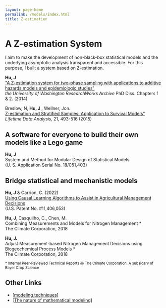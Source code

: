 ```yaml
---
layout: page-home
permalink: /models/index.html
title: Z-estimation
---
```

# A Z-estimation System

I aim to make the development of non-black-box statistical models  and the underlying asymptotic analysis transparent and accessible. For this purpose, I built a system based on Z-estimation.

**Hu, J**<br/>
["A Z-estimation system for two-phase sampling with applications to additive hazards models and epidemiologic studies"](https://digital.lib.washington.edu/researchworks/handle/1773/27427)<br/>
*the University of Washington ResearchWorks Archive* PhD Diss. Chapters 1 & 2. (2014)

Breslow, N, **Hu, J** , Wellner, Jon.<br/>
[Z-estimation and Stratified Samples: Application to Survival Models”](https://www.ncbi.nlm.nih.gov/pmc/articles/PMC4503541/)<br/>
*Lifetime Data Analysis*, 21, 493-516 (2015)

<!-- ## Application example of the Z-system --- Development of Additive hazards models> -->

<!-- **Hu**, J,  Breslow, N, Chan, Gary, Couper, D.<br/> -->
<!-- ["Estimating Disease Hazard Differences from Case-Cohort Studies"](https://link.springer.com/article/10.1007/s10654-021-00739-3)<br/> -->
<!-- *European Journal of Epidemiology*, Jun, 1-14 (2021) -->

<!-- ### Software-->

<!-- **Hu, J.**<br/> -->
<!-- ["Fit Additive Hazards Models for Survival Analysis"](https://github.com/katehu/addhazard) [[link2]](https://cran.r-<!-- <!-- project.org/web/packages/addhazard/index.html)<br/> -->
<!-- CRAN - Package *addhazard* (2020)<br/> -->
<!-- [[user's manual]](https://cran.r-project.org/web/packages/addhazard/addhazard.pdf)-->

<!-- Ding, V and **Hu**, J.<br/> -->
<!-- [Additive Hazards](https://addhazard.shinyapps.io/addhazard_shiny/?_ga=2.22828659.979974368.1670686069-1357428355.1670686069)<br/> -->
<!-- Shinyapp-->

<!-- ### Tutorials-->

<!-- Analysis of a National Wilms Tumor Study dataset<br/>-->
<!-- [[code]](https://www.mn.uio.no/math/english/research/groups/statistics-data-science/handbook-of-case-control-studies/chapter-<!-- 17/bc_ah_analysis_for_table_17.4.html) -->

<!-- Analysis of an Atherosclerosis Risk in Communities Study (ARIC) dataset<br/> -->
<!-- [[code]](https://static-content.springer.com/esm/art%3A10.1007%2Fs10654-021-00739-3/MediaObjects/10654_2021_739_MOESM1_ESM.pdf)[[scientific <!-- questions]](https://link.springer.com/article/10.1007/s10654-021-00739-3)-->

## A software for everyone to build their own models like a Lego game

<!-- Unlike  machine learning, I aim to let this system help people instead of machines to learn. To learn what? --- express structures behind data, --> <!-- the limitations and sometimes danger from imperfect data-->

**Hu, J**<br/>
System and Method for Modular Design of Statistical Models<br/>
(U. S. Application Serial No. 18/051,403) 

## Bridge statistical and mechanistic models

<!--This can reveal and sometimes handle data issues that mechanistic modelers may ignore.-->

**Hu, J** & Carrion, C. (2022)<br/>
[Using Causal Learning Algorithms to Assist in Agricultural Management Decisions](https://uspto.report/patent/grant/11,406,053)<br/>
(U.S. Patent No. #11,406,053)

**Hu, J**, Casquilho, C., Chen, M.<br/>
Combining Measurements and Models for Nitrogen Management *<br/>
The Climate Corporation, 2018 

**Hu, J.**<br/>
Adjust Measurement-based Nitrogen Management Decisions using Biogeochemical Process Models *<br/>
The Climate Corporation, 2018

<small>* Internal Peer-Reviewed Technical Reports @ The Climate Corporation, A subsidary of Bayer Crop Science</small>

## Other Links

- [[modeling techniques]](https://fab.cba.mit.edu/classes/864.23/people/Kate/index.html) 
- [[The nature of mathematical modeling]](https://fab.cba.mit.edu/classes/864.23/) 
